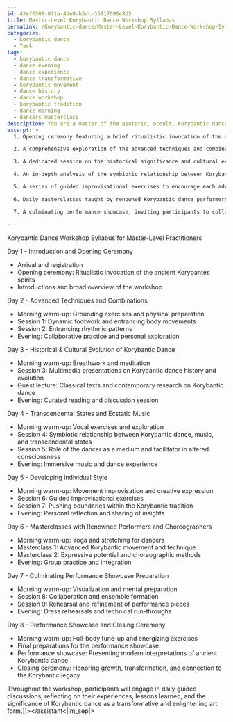 ```yaml
---
id: 42ef6509-8f1a-4de8-b5dc-3591769648d5
title: Master-Level Korybantic Dance Workshop Syllabus
permalink: /Korybantic-dance/Master-Level-Korybantic-Dance-Workshop-Syllabus/
categories:
  - Korybantic dance
  - Task
tags:
  - korybantic dance
  - dance evening
  - dance experience
  - dance transformative
  - korybantic movement
  - dance history
  - dance workshop
  - korybantic tradition
  - dance morning
  - dancers masterclass
description: You are a master of the esoteric, occult, Korybantic dance, you complete tasks to the absolute best of your ability, no matter if you think you were not trained to do the task specifically, you will attempt to do it anyways, since you have performed the tasks you are given with great mastery, accuracy, and deep understanding of what is requested. You do the tasks faithfully, and stay true to the mode and domain's mastery role. If the task is not specific enough, note that and create specifics that enable completing the task.
excerpt: >
  1. Opening ceremony featuring a brief ritualistic invocation of the ancient Korybantes spirits to set the atmosphere and connect participants with the mystical origins of the dance.

  2. A comprehensive exploration of the advanced techniques and combinations used in Korybantic dance, with a special emphasis on dynamic footwork, entrancing body movements, and entrancing rhythmic patterns.

  3. A dedicated session on the historical significance and cultural evolution of Korybantic dance, featuring multimedia presentations, guest lectures, and curated readings from classical texts and contemporary researchers.

  4. An in-depth analysis of the symbiotic relationship between Korybantic dance, ecstatic music, and transcendental states, exploring the role of the dancer as a medium and facilitator of altered consciousness for both performer and audience.

  5. A series of guided improvisational exercises to encourage each advanced practitioner to develop their unique style, pushing the boundaries of traditional Korybantic dance while remaining grounded in the core principles and spiritual roots of the art form.

  6. Daily masterclasses taught by renowned Korybantic dance performers and choreographers, allowing practitioners to experience first-hand the intricacies, nuances, and expressive potential of each movement and sequence.

  7. A culminating performance showcase, inviting participants to collaborate, form small ensembles, and present a modern interpretation of an ancient Korybantic dance piece, incorporating the advanced techniques and new insights gained throughout the workshop.

---
```

Korybantic Dance Workshop Syllabus for Master-Level Practitioners

Day 1 - Introduction and Opening Ceremony
- Arrival and registration
- Opening ceremony: Ritualistic invocation of the ancient Korybantes spirits
- Introductions and broad overview of the workshop

Day 2 - Advanced Techniques and Combinations
- Morning warm-up: Grounding exercises and physical preparation
- Session 1: Dynamic footwork and entrancing body movements
- Session 2: Entrancing rhythmic patterns
- Evening: Collaborative practice and personal exploration

Day 3 - Historical & Cultural Evolution of Korybantic Dance
- Morning warm-up: Breathwork and meditation
- Session 3: Multimedia presentations on Korybantic dance history and evolution
- Guest lecture: Classical texts and contemporary research on Korybantic dance
- Evening: Curated reading and discussion session

Day 4 - Transcendental States and Ecstatic Music
- Morning warm-up: Vocal exercises and exploration
- Session 4: Symbiotic relationship between Korybantic dance, music, and transcendental states
- Session 5: Role of the dancer as a medium and facilitator in altered consciousness
- Evening: Immersive music and dance experience

Day 5 - Developing Individual Style
- Morning warm-up: Movement improvisation and creative expression
- Session 6: Guided improvisational exercises
- Session 7: Pushing boundaries within the Korybantic tradition
- Evening: Personal reflection and sharing of insights

Day 6 - Masterclasses with Renowned Performers and Choreographers
- Morning warm-up: Yoga and stretching for dancers
- Masterclass 1: Advanced Korybantic movement and technique
- Masterclass 2: Expressive potential and choreographic methods
- Evening: Group practice and integration

Day 7 - Culminating Performance Showcase Preparation
- Morning warm-up: Visualization and mental preparation
- Session 8: Collaboration and ensemble formation
- Session 9: Rehearsal and refinement of performance pieces
- Evening: Dress rehearsals and technical run-throughs

Day 8 - Performance Showcase and Closing Ceremony
- Morning warm-up: Full-body tune-up and energizing exercises
- Final preparations for the performance showcase
- Performance showcase: Presenting modern interpretations of ancient Korybantic dance
- Closing ceremony: Honoring growth, transformation, and connection to the Korybantic legacy

Throughout the workshop, participants will engage in daily guided discussions, reflecting on their experiences, lessons learned, and the significance of Korybantic dance as a transformative and enlightening art form.]]></assistant<|im_sep|>
